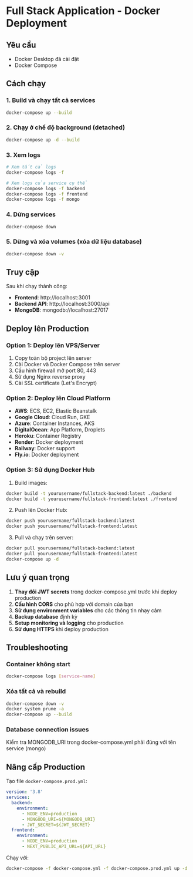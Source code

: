 # Full Stack Application - Docker Deployment

## Yêu cầu
- Docker Desktop đã cài đặt
- Docker Compose

## Cách chạy

### 1. Build và chạy tất cả services
```bash
docker-compose up --build
```

### 2. Chạy ở chế độ background (detached)
```bash
docker-compose up -d --build
```

### 3. Xem logs
```bash
# Xem tất cả logs
docker-compose logs -f

# Xem logs của service cụ thể
docker-compose logs -f backend
docker-compose logs -f frontend
docker-compose logs -f mongo
```

### 4. Dừng services
```bash
docker-compose down
```

### 5. Dừng và xóa volumes (xóa dữ liệu database)
```bash
docker-compose down -v
```

## Truy cập

Sau khi chạy thành công:
- **Frontend**: http://localhost:3001
- **Backend API**: http://localhost:3000/api
- **MongoDB**: mongodb://localhost:27017

## Deploy lên Production

### Option 1: Deploy lên VPS/Server
1. Copy toàn bộ project lên server
2. Cài Docker và Docker Compose trên server
3. Cấu hình firewall mở port 80, 443
4. Sử dụng Nginx reverse proxy
5. Cài SSL certificate (Let's Encrypt)

### Option 2: Deploy lên Cloud Platform
- **AWS**: ECS, EC2, Elastic Beanstalk
- **Google Cloud**: Cloud Run, GKE
- **Azure**: Container Instances, AKS
- **DigitalOcean**: App Platform, Droplets
- **Heroku**: Container Registry
- **Render**: Docker deployment
- **Railway**: Docker support
- **Fly.io**: Docker deployment

### Option 3: Sử dụng Docker Hub
1. Build images:
```bash
docker build -t yourusername/fullstack-backend:latest ./backend
docker build -t yourusername/fullstack-frontend:latest ./frontend
```

2. Push lên Docker Hub:
```bash
docker push yourusername/fullstack-backend:latest
docker push yourusername/fullstack-frontend:latest
```

3. Pull và chạy trên server:
```bash
docker pull yourusername/fullstack-backend:latest
docker pull yourusername/fullstack-frontend:latest
docker-compose up -d
```

## Lưu ý quan trọng

1. **Thay đổi JWT secrets** trong docker-compose.yml trước khi deploy production
2. **Cấu hình CORS** cho phù hợp với domain của bạn
3. **Sử dụng environment variables** cho các thông tin nhạy cảm
4. **Backup database** định kỳ
5. **Setup monitoring và logging** cho production
6. **Sử dụng HTTPS** khi deploy production

## Troubleshooting

### Container không start
```bash
docker-compose logs [service-name]
```

### Xóa tất cả và rebuild
```bash
docker-compose down -v
docker system prune -a
docker-compose up --build
```

### Database connection issues
Kiểm tra MONGODB_URI trong docker-compose.yml phải đúng với tên service (mongo)

## Nâng cấp Production

Tạo file `docker-compose.prod.yml`:
```yaml
version: '3.8'
services:
  backend:
    environment:
      - NODE_ENV=production
      - MONGODB_URI=${MONGODB_URI}
      - JWT_SECRET=${JWT_SECRET}
  frontend:
    environment:
      - NODE_ENV=production
      - NEXT_PUBLIC_API_URL=${API_URL}
```

Chạy với:
```bash
docker-compose -f docker-compose.yml -f docker-compose.prod.yml up -d
```